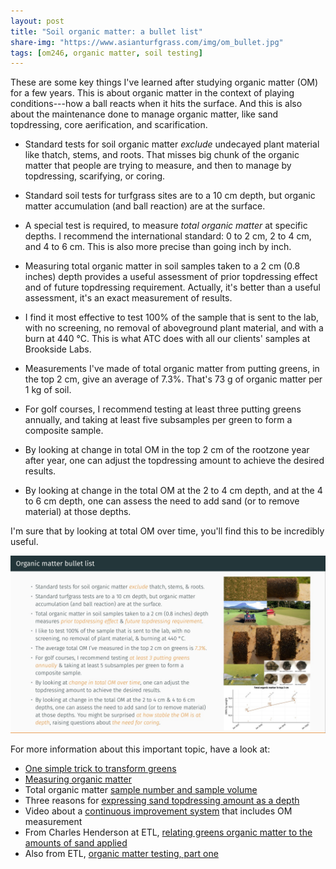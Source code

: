 ```yaml
---
layout: post
title: "Soil organic matter: a bullet list"
share-img: "https://www.asianturfgrass.com/img/om_bullet.jpg"
tags: [om246, organic matter, soil testing]
---
```


These are some key things I've learned after studying organic matter (OM) for a few years. This is about organic matter in the context of playing conditions---how a ball reacts when it hits the surface. And this is also about the maintenance done to manage organic matter, like sand topdressing, core aerification, and scarification. 

* Standard tests for soil organic matter *exclude* undecayed plant material like thatch, stems, and roots. That misses big chunk of the organic matter that people are trying to measure, and then to manage by topdressing, scarifying, or coring.

* Standard soil tests for turfgrass sites are to a 10 cm depth, but organic matter accumulation (and ball reaction) are at the surface.

* A special test is required, to measure *total organic matter* at specific depths. I recommend the international standard: 0 to 2 cm, 2 to 4 cm, and 4 to 6 cm. This is also more precise than going inch by inch. 

* Measuring total organic matter in soil samples taken to a 2 cm (0.8 inches) depth provides a useful assessment of prior topdressing effect and of future topdressing requirement. Actually, it's better than a useful assessment, it's an exact measurement of results.

* I find it most effective to test 100% of the sample that is sent to the lab, with no screening, no removal of aboveground plant material, and with a burn at 440 °C. This is what ATC does with all our clients' samples at Brookside Labs.

* Measurements I've made of total organic matter from putting greens, in the top 2 cm, give an average of 7.3%. That's 73 g of organic matter per 1 kg of soil.

* For golf courses, I recommend testing at least three putting greens annually, and taking at least five subsamples per green to form a composite sample.

* By looking at change in total OM in the top 2 cm of the rootzone year after year, one can adjust the topdressing amount to achieve the desired results.

* By looking at change in the total OM at the 2 to 4 cm depth, and at the 4 to 6 cm depth, one can assess the need to add sand (or to remove material) at those depths.

I'm sure that by looking at total OM over time, you'll find this to be incredibly useful.

![bullet list img](/img/om_bullet.jpg)

For more information about this important topic, have a look at:

* [One simple trick to transform greens](https://www.asianturfgrass.com/2019-06-25-one-simple-trick-better-greens/)
* [Measuring organic matter](https://www.asianturfgrass.com/2019-06-10-measuring-organic-matter/)
* Total organic matter [sample number and sample volume](https://www.asianturfgrass.com/2019-07-29-total-organic-matter-testing-sample-size/)
* Three reasons for [expressing sand topdressing amount as a depth](https://www.asianturfgrass.com/2019-08-08-three-reasons-sand-depth/)
* Video about a [continuous improvement system](https://vimeo.com/micahwoods/improve) that includes OM measurement
* From Charles Henderson at ETL, [relating greens organic matter to the amounts of sand applied](https://www.etl-ltd.com/relating-greens-organic-matter-loi-to-the-amounts-of-sand-applied/)
* Also from ETL, [organic matter testing, part one](https://www.etl-ltd.com/european-turfgrass-laboratories/sports-turf-material-testing/organic-matter-testing-part-one/)





